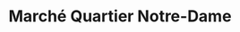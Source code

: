 ---
title: "Marché Quartier Notre-Dame"
url: /victoriaville/marche-quartier-notre-dame/
shop: Supermarkt
---